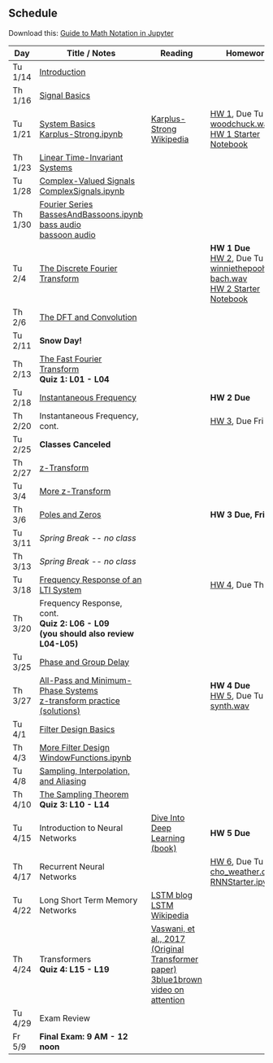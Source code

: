 ## Schedule

Download this: [Guide to Math Notation in Jupyter](examples/MathNotationGuide.ipynb)


| Day     | Title / Notes                                                      | Reading               | Homework                                   |
|---------|--------------------------------------------------------------------|-----------------------|--------------------------------------------|
| Tu 1/14 | [Introduction](lectures/L00-Introduction.pdf)                      |                       |                                            |
| Th 1/16 | [Signal Basics](lectures/L01-SignalBasics.pdf)                     |                       |                                            |
| Tu 1/21 |  [System Basics](lectures/L02-SystemBasics.pdf)<br>[Karplus-Strong.ipynb](examples/Karplus-Strong.ipynb) | [Karplus-Strong Wikipedia](https://en.wikipedia.org/wiki/Karplus%E2%80%93Strong_string_synthesis)   | [HW 1](homeworks/hw1.pdf), Due Tu 2/4<br>[woodchuck.wav](homeworks/woodchuck.wav)<br>[HW 1 Starter Notebook](homeworks/HW1-Starter.ipynb) |
| Th 1/23 | [Linear Time-Invariant Systems](lectures/L03-LTISystems.pdf) |  |      |
| Tu 1/28 | [Complex-Valued Signals](lectures/L04-ComplexSignals.pdf)<br>[ComplexSignals.ipynb](examples/ComplexSignals.ipynb) | |                  |
| Th 1/30 | [Fourier Series](lectures/L05-FourierSeries.pdf)<br>[BassesAndBassoons.ipynb](examples/BassesAndBassoons.ipynb)<br>[bass audio](examples/double-bass_A1_1_forte_arco-normal.wav)<br>[bassoon audio](examples/bassoon_A2_1_forte_normal.wav) |  |  |
| Tu 2/4  | [The Discrete Fourier Transform](lectures/L06-DiscreteFourierTransform.pdf) | | **HW 1 Due**<br>[HW 2](homeworks/hw2.pdf), Due Tu 2/18<br>[winniethepooh.wav](homeworks/winniethepooh.wav)<br>[bach.wav](homeworks/bach.wav)<br>[HW 2 Starter Notebook](homeworks/HW2-Starter.ipynb) |
| Th 2/6  | [The DFT and Convolution](lectures/L07-DFTConvolution.pdf)         |                       |                                            |
| Tu 2/11 | **Snow Day!** |         |  |
| Th 2/13 | [The Fast Fourier Transform](lectures/L08-FFT_STFT.pdf)<br>**Quiz 1: L01 - L04** |                       |                                            |
| Tu 2/18 | [Instantaneous Frequency](lectures/L09-InstantaneousFrequency.pdf) |   | **HW 2 Due** |
| Th 2/20 | Instantaneous Frequency, cont. |                       | [HW 3](homeworks/hw3.pdf), Due Fri 3/7 |
| Tu 2/25 | **Classes Canceled** |           |                                |
| Th 2/27 | [z-Transform](lectures/L10-zTransform.pdf) | | |
| Tu 3/4  | [More z-Transform](lectures/L11-zTransform2.pdf) | | |
| Th 3/6  | [Poles and Zeros](lectures/L12-PolesAndZeros.pdf) | | **HW 3 Due, Fri 3/7** |
| Tu 3/11 | *Spring Break -- no class*                   |                       |  |
| Th 3/13 | *Spring Break -- no class*  | |
| Tu 3/18 | [Frequency Response of an LTI System](lectures/L13-FrequencyResponse.pdf) | | [HW 4](homeworks/hw4.pdf), Due Th 3/27 |
| Th 3/20 | Frequency Response, cont.<br>**Quiz 2: L06 - L09**<br>**(you should also review L04-L05)** | | |
| Tu 3/25 | [Phase and Group Delay](lectures/L14-PhaseAndGroupDelay.pdf) | | |
| Th 3/27 | [All-Pass and Minimum-Phase Systems](lectures/L15-AllPassAndMinimumPhase.pdf)<br>[z-transform practice](examples/zTransformProblems.pdf)<br>[(solutions)](examples/zTransformProblems-sol.pdf) | | **HW 4 Due**<br>[HW 5](homeworks/hw5.pdf), Due Tu 4/15<br>[synth.wav](homeworks/synth.wav) |
| Tu 4/1  | [Filter Design Basics](lectures/L18-FilterDesignBasics.pdf) | | |
| Th 4/3  | [More Filter Design](lectures/L19-MoreFilterDesign.pdf)<br>[WindowFunctions.ipynb](examples/WindowFunctions.ipynb) |     |                                            |
| Tu 4/8  | [Sampling, Interpolation, and Aliasing](lectures/L16-SamplingAndAliasing.pdf) |  |     |
| Th 4/10 | [The Sampling Theorem](lectures/L17-InterpolationAndSamplingTheorem.pdf)<br>**Quiz 3: L10 - L14** |  | |
| Tu 4/15 | Introduction to Neural Networks  |  [Dive Into Deep Learning (book)](http://d2l.ai/)  | **HW 5 Due** |
| Th 4/17 | Recurrent Neural Networks                                    |  | [HW 6](homeworks/hw6.pdf), Due Tu 4/30<br>[cho_weather.csv](homeworks/cho_weather.csv)<br>[RNNStarter.ipynb](homeworks/RNNStarter.ipynb)                                           |
| Tu 4/22 | Long Short Term Memory Networks                             |  [LSTM blog](https://colah.github.io/posts/2015-08-Understanding-LSTMs/)<br>[LSTM Wikipedia](https://en.wikipedia.org/wiki/Long_short-term_memory)      |                                            |
| Th 4/24 | Transformers<br>**Quiz 4: L15 - L19**                      |  [Vaswani, et al., 2017 (Original Transformer paper)](https://arxiv.org/pdf/1706.03762)<br>[3blue1brown video on attention](https://www.youtube.com/watch?v=eMlx5fFNoYc)      |                                            |
| Tu 4/29 | Exam Review                                                        |                       |                               |
| Fr 5/9  | **Final Exam: 9 AM - 12 noon**  |                       |                                            |
